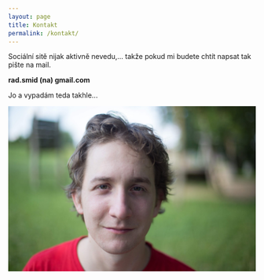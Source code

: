 ```yaml
---
layout: page
title: Kontakt
permalink: /kontakt/
---
```


Sociální sitě nijak aktivně nevedu,...
takže pokud mi budete chtít napsat tak pište na mail. 

**rad.smid (na) gmail.com**

Jo a vypadám teda takhle...

![Radek Šmíd](/fotky/f-radek_smid.jpg)